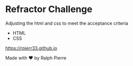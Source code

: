 # Refractor Challenge


Adjusting the html and css to meet the acceptance criteria


* HTML
* CSS


https://rpierr33.github.io

Made with ❤️ by Ralph Pierre
